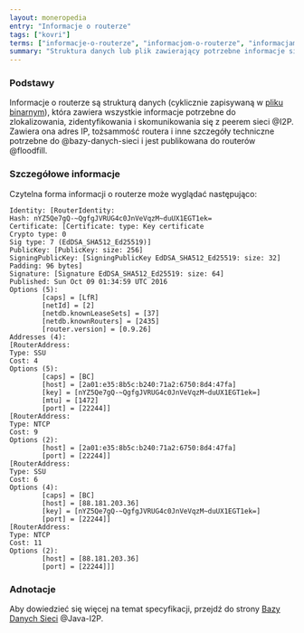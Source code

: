 ```yaml
---
layout: moneropedia
entry: "Informacje o routerze"
tags: ["kovri"]
terms: ["informacje-o-routerze", "informacjom-o-routerze", "informacjami-o-routerze", "informacji-o-routerze"]
summary: "Struktura danych lub plik zawierający potrzebne informacje sieciowe na temat peerów I2P."
---
```


### Podstawy

Informacje o routerze są strukturą danych (cyklicznie zapisywaną w [pliku binarnym](https://en.wikipedia.org/wiki/Binary_file)), która zawiera wszystkie informacje potrzebne do zlokalizowania, zidentyfikowania i skomunikowania się z peerem sieci @I2P. Zawiera ona adres IP, tożsammość routera i inne szczegóły techniczne potrzebne do @bazy-danych-sieci i jest publikowana do routerów @floodfill.

### Szczegółowe informacje

Czytelna forma informacji o routerze może wyglądać następująco:

```
Identity: [RouterIdentity:
Hash: nYZ5Qe7gQ-~QgfgJVRUG4c0JnVeVqzM~duUX1EGT1ek=
Certificate: [Certificate: type: Key certificate
Crypto type: 0
Sig type: 7 (EdDSA_SHA512_Ed25519)]
PublicKey: [PublicKey: size: 256]
SigningPublicKey: [SigningPublicKey EdDSA_SHA512_Ed25519: size: 32]
Padding: 96 bytes]
Signature: [Signature EdDSA_SHA512_Ed25519: size: 64]
Published: Sun Oct 09 01:34:59 UTC 2016
Options (5):
        [caps] = [LfR]
        [netId] = [2]
        [netdb.knownLeaseSets] = [37]
        [netdb.knownRouters] = [2435]
        [router.version] = [0.9.26]
Addresses (4):
[RouterAddress:
Type: SSU
Cost: 4
Options (5):
        [caps] = [BC]
        [host] = [2a01:e35:8b5c:b240:71a2:6750:8d4:47fa]
        [key] = [nYZ5Qe7gQ-~QgfgJVRUG4c0JnVeVqzM~duUX1EGT1ek=]
        [mtu] = [1472]
        [port] = [22244]]
[RouterAddress:
Type: NTCP
Cost: 9
Options (2):
        [host] = [2a01:e35:8b5c:b240:71a2:6750:8d4:47fa]
        [port] = [22244]]
[RouterAddress:
Type: SSU
Cost: 6
Options (4):
        [caps] = [BC]
        [host] = [88.181.203.36]
        [key] = [nYZ5Qe7gQ-~QgfgJVRUG4c0JnVeVqzM~duUX1EGT1ek=]
        [port] = [22244]]
[RouterAddress:
Type: NTCP
Cost: 11
Options (2):
        [host] = [88.181.203.36]
        [port] = [22244]]]
```

### Adnotacje

Aby dowiedzieć się więcej na temat specyfikacji, przejdź do strony [Bazy Danych Sieci](https://geti2p.net/en/docs/how/network-database) @Java-I2P.
